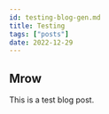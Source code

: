 ```yaml
---
id: testing-blog-gen.md
title: Testing
tags: ["posts"]
date: 2022-12-29
---
```


## Mrow

This is a test blog post.
